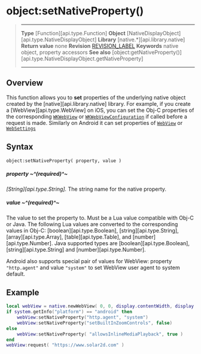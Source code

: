 # object:setNativeProperty()

> --------------------- ------------------------------------------------------------------------------------------
> __Type__				[Function][api.type.Function]
> __Object__			[NativeDisplayObject][api.type.NativeDisplayObject]
> __Library__			[native.*][api.library.native]
> __Return value__		none
> __Revision__			[REVISION_LABEL](REVISION_URL)
> __Keywords__			native object, property accessors
> __See also__			[object:getNativeProperty()][api.type.NativeDisplayObject.getNativeProperty]
> --------------------- ------------------------------------------------------------------------------------------


## Overview

This function allows you to __set__ properties of the underlying native object created by the [native][api.library.native] library. For example, if you create a [WebView][api.type.WebView] on iOS, you can set the Obj-C properties of the corresponding [`WKWebView`](https://developer.apple.com/documentation/webkit/wkwebview?language=objc) or [`WKWebViewConfiguration`](https://developer.apple.com/documentation/webkit/wkwebviewconfiguration?language=objc) if called before a request is made. Similarly on Android it can set properties of [`WebView`](https://developer.android.com/reference/android/webkit/WebView) or [`WebSettings`](https://developer.android.com/reference/android/webkit/WebSettings)

## Syntax

	object:setNativeProperty( property, value )

##### property ~^(required)^~
_[String][api.type.String]._ The string name for the native property.

##### value ~^(required)^~
The value to set the property to. Must be a Lua value compatible with <nobr>Obj-C</nobr> or Java. The following Lua values are converted to the corresponding values in <nobr>Obj-C</nobr>: [boolean][api.type.Boolean], [string][api.type.String], [array][api.type.Array], [table][api.type.Table], and [number][api.type.Number]. Java supported types are [boolean][api.type.Boolean], [string][api.type.String] and [number][api.type.Number].

Android also supports special pair of values for WebView: property `"http.agent"` and value `"system"` to set WebView user agent to system default.

## Example

`````lua
local webView = native.newWebView( 0, 0, display.contentWidth, display.contentHeight )
if system.getInfo("platform") == "android" then
	webView:setNativeProperty("http.agent", "system")
	webView:setNativeProperty("setBuiltInZoomControls", false)
else
	webView:setNativeProperty( "allowsInlineMediaPlayback", true )
end
webView:request( "https://www.solar2d.com" )
`````